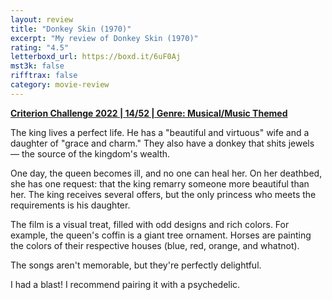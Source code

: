 ```yaml
---
layout: review
title: "Donkey Skin (1970)"
excerpt: "My review of Donkey Skin (1970)"
rating: "4.5"
letterboxd_url: https://boxd.it/6uF0Aj
mst3k: false
rifftrax: false
category: movie-review
---
```


<b><a href="https://boxd.it/q4PJa/detail" title="Criterion Challenge 2022 | 14/52 | Genre: Musical/Music Themed" target="_blank" rel="noopener">Criterion Challenge 2022 | 14/52 | Genre: Musical/Music Themed</a></b>

The king lives a perfect life. He has a "beautiful and virtuous" wife and a daughter of "grace and charm." They also have a donkey that shits jewels — the source of the kingdom's wealth.

One day, the queen becomes ill, and no one can heal her. On her deathbed, she has one request: that the king remarry someone more beautiful than her. The king receives several offers, but the only princess who meets the requirements is his daughter.

The film is a visual treat, filled with odd designs and rich colors. For example, the queen's coffin is a giant tree ornament. Horses are painting the colors of their respective houses (blue, red, orange, and whatnot).

The songs aren't memorable, but they're perfectly delightful.

I had a blast! I recommend pairing it with a psychedelic.
